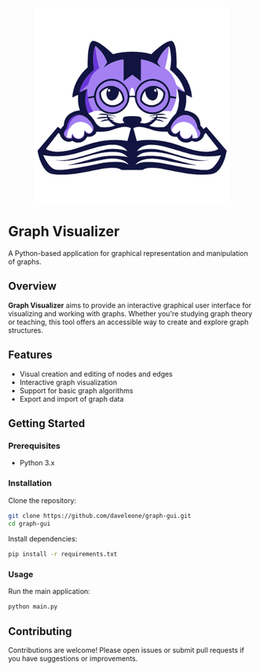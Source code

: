<p align="center"><a href="" target="_blank"><img src="https://raw.githubusercontent.com/daveleone/academework-uniba/main/public/art/logo.png" width="400" alt="Graph Visualizer Logo"></a></p>

# Graph Visualizer

A Python-based application for graphical representation and manipulation of graphs.

## Overview

**Graph Visualizer** aims to provide an interactive graphical user interface for visualizing and working with graphs. Whether you're studying graph theory or teaching, this tool offers an accessible way to create and explore graph structures. 

## Features

- Visual creation and editing of nodes and edges
- Interactive graph visualization
- Support for basic graph algorithms
- Export and import of graph data

## Getting Started

### Prerequisites

- Python 3.x

### Installation

Clone the repository:
```bash
git clone https://github.com/daveleone/graph-gui.git
cd graph-gui
```

Install dependencies:
```bash
pip install -r requirements.txt
```

### Usage

Run the main application:
```bash
python main.py
```

## Contributing

Contributions are welcome! Please open issues or submit pull requests if you have suggestions or improvements.
